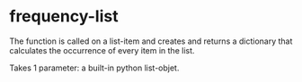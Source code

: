 frequency-list
==============

The function is called on a list-item and creates and returns a dictionary that calculates the occurrence of every item in the list.

Takes 1 parameter:
a built-in python list-objet.
